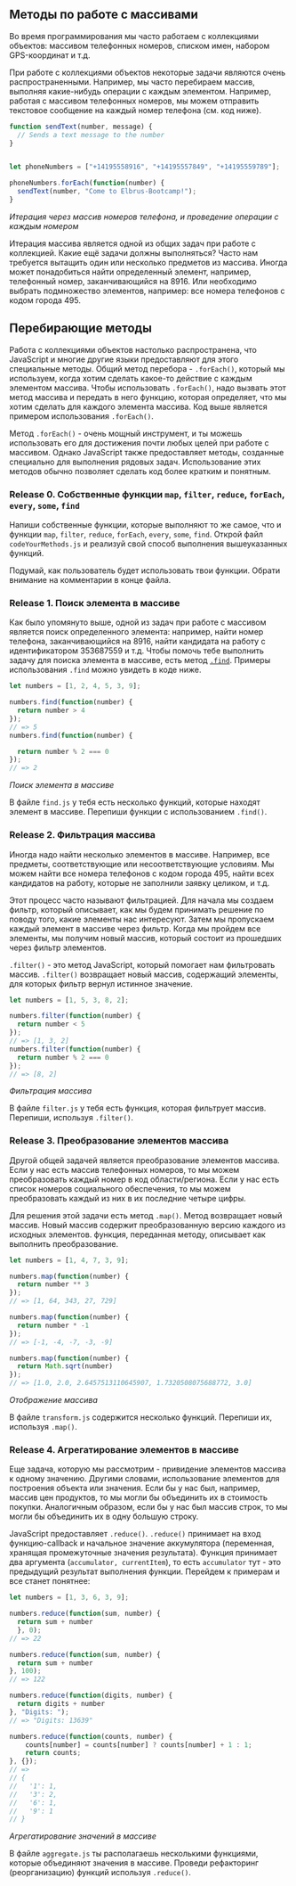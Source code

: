 ## Методы по работе с массивами

Во время программирования мы часто работаем с коллекциями объектов: массивом телефонных номеров, списком имен, набором GPS-координат и т.д.

При работе с коллекциями объектов некоторые задачи являются очень распространенными. Например, мы часто перебираем массив, выполняя какие-нибудь операции с каждым элементом. Например, работая с массивом телефонных номеров, мы можем отправить текстовое сообщение на каждый номер телефона (см. код ниже).

```javascript
function sendText(number, message) {
  // Sends a text message to the number
}


let phoneNumbers = ["+14195558916", "+14195557849", "+14195559789"];

phoneNumbers.forEach(function(number) {
  sendText(number, "Come to Elbrus-Bootcamp!");
}
```
*Итерация через массив номеров телефона, и проведение операции с каждым номером*

Итерация массива является одной из общих задач при работе с коллекцией. Какие ещё задачи должны выполняться? Часто нам требуется вытащить один или несколько предметов из массива. Иногда может понадобиться найти определенный элемент, например, телефонный номер, заканчивающийся на 8916. Или необходимо выбрать подмножество элементов, например: все номера телефонов с кодом города 495.


## Перебирающие методы

Работа с коллекциями объектов настолько распространена, что JavaScript и многие другие языки предоставляют для этого специальные методы. Общий метод перебора - `.forEach()`, который мы используем, когда хотим сделать какое-то действие с каждым элементом массива. Чтобы использовать `.forEach()`, надо вызвать этот метод массива и передать в него функцию, которая определяет, что мы хотим сделать для каждого элемента массива. Код выше является примером использования `.forEach()`.

Метод `.forEach()` - очень мощный инструмент, и ты можешь использовать его для достижения почти любых целей при работе с массивом. Однако JavaScript также предоставляет методы, созданные специально для выполнения рядовых задач. Использование этих методов обычно позволяет сделать код более кратким и понятным.

### Release 0. Собственные  функции `map`, `filter`, `reduce`, `forEach`, `every`, `some`, `find` 

Напиши собственные функции, которые выполняют то же самое, что и функции `map`, `filter`, `reduce`, `forEach`, `every`, `some`, `find`.
Открой файл `codeYourMethods.js` и реализуй свой способ выполнения вышеуказанных функций.

Подумай, как пользователь будет использовать твои функции. Обрати внимание на комментарии в конце файла.

### Release 1. Поиск элемента в массиве
Как было упомянуто выше, одной из задач при работе с массивом является поиск определенного элемента: например, найти номер телефона, заканчивающийся на 8916, найти кандидата на работу с идентификатором 353687559 и т.д. Чтобы помочь тебе выполнить задачу для поиска элемента в массиве, есть метод [`.find`](https://developer.mozilla.org/ru/docs/Web/JavaScript/Reference/Global_Objects/Array/find). Примеры использования `.find` можно увидеть в коде ниже.

```javascript
let numbers = [1, 2, 4, 5, 3, 9];

numbers.find(function(number) { 
  return number > 4 
});
// => 5
numbers.find(function(number) { 

  return number % 2 === 0 
});
// => 2
```
*Поиск элемента в массиве*

В файле `find.js` у тебя есть несколько функций, которые находят элемент в массиве. Перепиши функции с использованием `.find()`.

### Release 2. Фильтрация массива

Иногда надо найти несколько элементов в массиве. Например, все предметы, соответствующие или несоответствующие условиям. Мы можем найти все номера телефонов с кодом города 495, найти всех кандидатов на работу, которые не заполнили заявку целиком, и т.д.

Этот процесс часто называют фильтрацией. Для начала мы создаем фильтр, который описывает, как мы будем принимать решение по поводу того, какие элементы нас интересуют. Затем мы пропускаем каждый элемент в массиве через фильтр. Когда мы пройдем все элементы, мы получим новый массив, который состоит из прошедших через фильтр элементов.

`.filter()` - это метод JavaScript, который помогает нам фильтровать массив. `.filter()` возвращает новый массив, содержащий элементы, для которых фильтр вернул истинное значение.

```javascript
let numbers = [1, 5, 3, 8, 2];

numbers.filter(function(number) { 
  return number < 5 
});
// => [1, 3, 2]
numbers.filter(function(number) { 
  return number % 2 === 0 
});
// => [8, 2]
```
*Фильтрация массива*

В файле `filter.js` у тебя есть функция, которая фильтрует массив. Перепиши, используя `.filter()`.

### Release 3. Преобразование элементов массива

Другой общей задачей является преобразование элементов массива. Если у нас есть массив телефонных номеров, то мы можем преобразовать каждый номер в код области/региона. Если у нас есть список номеров социального обеспечения, то мы можем преобразовать каждый из них в их последние четыре цифры.

Для решения этой задачи есть метод `.map()`. Метод возвращает новый массив. Новый массив содержит преобразованную версию каждого из исходных элементов. функция, переданная методу, описывает как выполнить преобразование.

```javascript
let numbers = [1, 4, 7, 3, 9];

numbers.map(function(number) { 
  return number ** 3 
});
// => [1, 64, 343, 27, 729]

numbers.map(function(number) { 
  return number * -1 
});
// => [-1, -4, -7, -3, -9]

numbers.map(function(number) { 
  return Math.sqrt(number) 
});
// => [1.0, 2.0, 2.6457513110645907, 1.7320508075688772, 3.0]
```
*Отображение массива*

В файле `transform.js` содержится несколько функций. Перепиши их, используя `.map()`.


### Release 4. Агрегатирование элементов в массиве

Еще задача, которую мы рассмотрим - привидение элементов массива к одному значению. Другими словами, использование элементов для построения объекта или значения. Если бы у нас был, например, массив цен продуктов, то мы могли бы объединить их в стоимость покупки. Аналогичным образом, если бы у нас был массив строк, то мы могли бы объединить их в одну большую строку.

JavaScript предоставляет `.reduce()`. `.reduce()` принимает на вход функцию-callback и начальное значение аккумулятора (переменная, хранящая промежуточные значения результата). Функция принимает два аргумента (`accumulator, currentItem`), то есть `accumulator` тут - это предыдущий результат выполнения функции. Перейдем к примерам и все станет понятнее: 

```javascript
let numbers = [1, 3, 6, 3, 9];

numbers.reduce(function(sum, number) { 
  return sum + number 
  }, 0);
// => 22

numbers.reduce(function(sum, number) { 
  return sum + number   
}, 100);
// => 122

numbers.reduce(function(digits, number) { 
  return digits + number
}, "Digits: ");
// => "Digits: 13639"

numbers.reduce(function(counts, number) {
	counts[number] = counts[number] ? counts[number] + 1 : 1;
	return counts;
}, {});
// => 
// {
//   '1': 1, 
//   '3': 2, 
//   '6': 1, 
//   '9': 1
// }
```
*Агрегатирование значений в массиве*

В файле `aggregate.js` ты располагаешь несколькими функциями, которые объединяют значения в массиве. Проведи рефакторинг (реорганизацию) функций используя `.reduce()`.


[MDN Array]:(https://developer.mozilla.org/en-US/docs/Web/JavaScript/Reference/Global_Objects/Array)
[Перебирающие методы]:(https://learn.javascript.ru/array-iteration)

